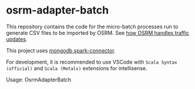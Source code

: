 # osrm-adapter-batch

This repository contains the code for the micro-batch processes run to generate CSV files to be imported by OSRM. See [how OSRM handles traffic updates](https://github.com/Project-OSRM/osrm-backend/wiki/Traffic).

This project uses [mongodb spark-connector](https://docs.mongodb.com/spark-connector/master/scala-api/).

For development, it is recommended to use VSCode with `Scala Syntax (official)` and `Scala (Metals)` extensions for intellisense.

Usage: OsrmAdapterBatch <from mongo collection uri> <to csv path>
